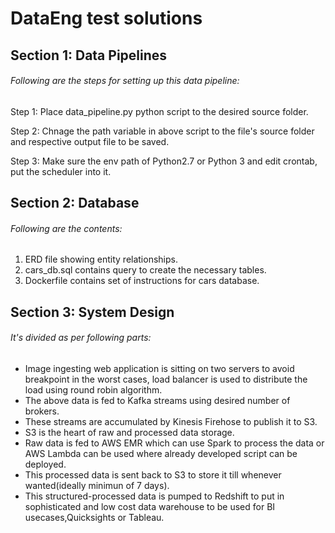 # DataEng test solutions
## Section 1: Data Pipelines
###### Following are the steps for setting up this data pipeline:

Step 1: Place data_pipeline.py python script to the desired source folder.

Step 2: Chnage the path variable in above script to the file's source folder and respective output file to be saved.

Step 3: Make sure the env path of Python2.7 or Python 3 and edit crontab, put the scheduler into it.

## Section 2: Database
###### Following are the contents:

1. ERD file showing entity relationships.
2. cars_db.sql contains query to create the necessary tables.
3. Dockerfile contains set of instructions for cars database.

## Section 3: System Design
###### It's divided as per following parts:
- Image ingesting web application is sitting on two servers to avoid breakpoint in the worst cases, load balancer is used to distribute the load using round robin algorithm.
- The above data is fed to Kafka streams using desired number of brokers.
- These streams are accumulated by Kinesis Firehose to publish it to S3.
- S3 is the heart of raw and processed data storage.
- Raw data is fed to AWS EMR which can use Spark to process the data or AWS Lambda can be used where already developed script      can be deployed.
- This processed data is sent back to S3 to store it till whenever wanted(ideally minimun of 7 days).
- This structured-processed data is pumped to Redshift to put in sophisticated and low cost data warehouse to be used for BI usecases,Quicksights or Tableau.
